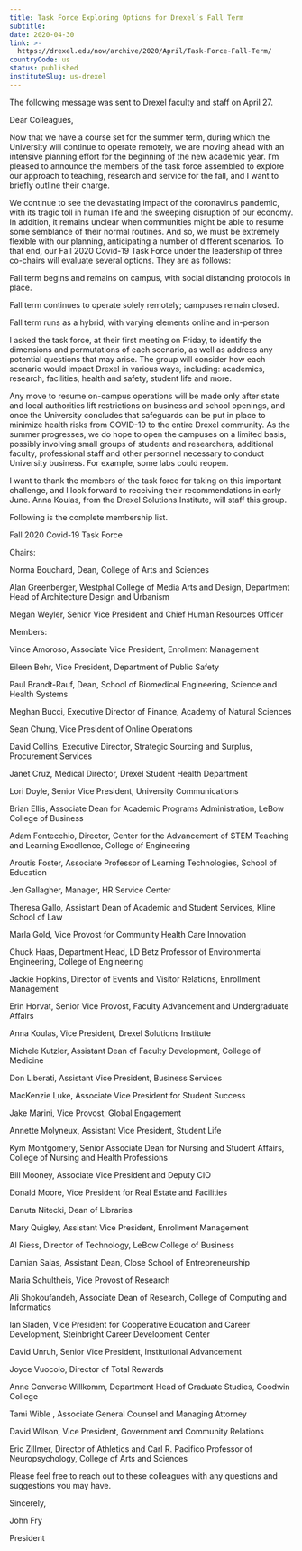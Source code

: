 ```yaml
---
title: Task Force Exploring Options for Drexel’s Fall Term
subtitle: 
date: 2020-04-30
link: >-
  https://drexel.edu/now/archive/2020/April/Task-Force-Fall-Term/
countryCode: us
status: published
instituteSlug: us-drexel
---
```

The following message was sent to Drexel faculty and staff on April 27.

Dear Colleagues,

Now that we have a course set for the summer term, during which the University will continue to operate remotely, we are moving ahead with an intensive planning effort for the beginning of the new academic year. I’m pleased to announce the members of the task force assembled to explore our approach to teaching, research and service for the fall, and I want to briefly outline their charge.

We continue to see the devastating impact of the coronavirus pandemic, with its tragic toll in human life and the sweeping disruption of our economy. In addition, it remains unclear when communities might be able to resume some semblance of their normal routines. And so, we must be extremely flexible with our planning, anticipating a number of different scenarios. To that end, our Fall 2020 Covid-19 Task Force under the leadership of three co-chairs will evaluate several options. They are as follows:

Fall term begins and remains on campus, with social distancing protocols in place.

Fall term continues to operate solely remotely; campuses remain closed.

Fall term runs as a hybrid, with varying elements online and in-person

I asked the task force, at their first meeting on Friday, to identify the dimensions and permutations of each scenario, as well as address any potential questions that may arise. The group will consider how each scenario would impact Drexel in various ways, including: academics, research, facilities, health and safety, student life and more.

Any move to resume on-campus operations will be made only after state and local authorities lift restrictions on business and school openings, and once the University concludes that safeguards can be put in place to minimize health risks from COVID-19 to the entire Drexel community. As the summer progresses, we do hope to open the campuses on a limited basis, possibly involving small groups of students and researchers, additional faculty, professional staff and other personnel necessary to conduct University business. For example, some labs could reopen.

I want to thank the members of the task force for taking on this important challenge, and l look forward to receiving their recommendations in early June. Anna Koulas, from the Drexel Solutions Institute, will staff this group.

Following is the complete membership list.

Fall 2020 Covid-19 Task Force

Chairs:

Norma Bouchard, Dean, College of Arts and Sciences

Alan Greenberger, Westphal College of Media Arts and Design, Department Head of Architecture Design and Urbanism

Megan Weyler, Senior Vice President and Chief Human Resources Officer

Members:

Vince Amoroso, Associate Vice President, Enrollment Management

Eileen Behr, Vice President, Department of Public Safety

Paul Brandt-Rauf, Dean, School of Biomedical Engineering, Science and Health Systems

Meghan Bucci, Executive Director of Finance, Academy of Natural Sciences

Sean Chung, Vice President of Online Operations

David Collins, Executive Director, Strategic Sourcing and Surplus, Procurement Services

Janet Cruz, Medical Director, Drexel Student Health Department

Lori Doyle, Senior Vice President, University Communications

Brian Ellis, Associate Dean for Academic Programs Administration, LeBow College of Business

Adam Fontecchio, Director, Center for the Advancement of STEM Teaching and Learning Excellence, College of Engineering

Aroutis Foster, Associate Professor of Learning Technologies, School of Education

Jen Gallagher, Manager, HR Service Center

Theresa Gallo, Assistant Dean of Academic and Student Services, Kline School of Law

Marla Gold, Vice Provost for Community Health Care Innovation



Chuck Haas, Department Head, LD Betz Professor of Environmental Engineering, College of Engineering

Jackie Hopkins, Director of Events and Visitor Relations, Enrollment Management

Erin Horvat, Senior Vice Provost, Faculty Advancement and Undergraduate Affairs



Anna Koulas, Vice President, Drexel Solutions Institute

Michele Kutzler, Assistant Dean of Faculty Development, College of Medicine

Don Liberati, Assistant Vice President, Business Services

MacKenzie Luke, Associate Vice President for Student Success

Jake Marini, Vice Provost, Global Engagement

Annette Molyneux, Assistant Vice President, Student Life

Kym Montgomery, Senior Associate Dean for Nursing and Student Affairs, College of Nursing and Health Professions

Bill Mooney, Associate Vice President and Deputy CIO

Donald Moore, Vice President for Real Estate and Facilities

Danuta Nitecki, Dean of Libraries

Mary Quigley, Assistant Vice President, Enrollment Management

Al Riess, Director of Technology, LeBow College of Business

Damian Salas, Assistant Dean, Close School of Entrepreneurship

Maria Schultheis, Vice Provost of Research

Ali Shokoufandeh, Associate Dean of Research, College of Computing and Informatics

Ian Sladen, Vice President for Cooperative Education and Career Development, Steinbright Career Development Center

David Unruh, Senior Vice President, Institutional Advancement

Joyce Vuocolo, Director of Total Rewards

Anne Converse Willkomm, Department Head of Graduate Studies, Goodwin College

Tami Wible , Associate General Counsel and Managing Attorney

David Wilson, Vice President, Government and Community Relations

Eric Zillmer, Director of Athletics and Carl R. Pacifico Professor of Neuropsychology, College of Arts and Sciences

Please feel free to reach out to these colleagues with any questions and suggestions you may have.

Sincerely,

John Fry

President